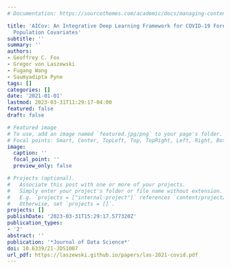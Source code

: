 ```yaml
---
# Documentation: https://sourcethemes.com/academic/docs/managing-content/

title: 'AICov: An Integrative Deep Learning Framework for COVID-19 Forecasting with
  Population Covariates'
subtitle: ''
summary: ''
authors:
- Geoffrey C. Fox
- Gregor von Laszewski
- Fugang Wang
- Saumyadipta Pyne
tags: []
categories: []
date: '2021-01-01'
lastmod: 2023-03-31T11:29:17-04:00
featured: false
draft: false

# Featured image
# To use, add an image named `featured.jpg/png` to your page's folder.
# Focal points: Smart, Center, TopLeft, Top, TopRight, Left, Right, BottomLeft, Bottom, BottomRight.
image:
  caption: ''
  focal_point: ''
  preview_only: false

# Projects (optional).
#   Associate this post with one or more of your projects.
#   Simply enter your project's folder or file name without extension.
#   E.g. `projects = ["internal-project"]` references `content/project/deep-learning/index.md`.
#   Otherwise, set `projects = []`.
projects: []
publishDate: '2023-03-31T15:29:17.577320Z'
publication_types:
- '2'
abstract: ''
publication: '*Journal of Data Science*'
doi: 10.6339/21-JDS1007
url_pdf: https://laszewski.github.io/papers/las-2021-covid.pdf
---
```

